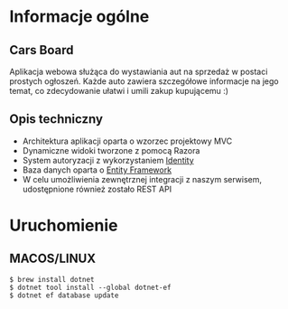 # Informacje ogólne
## Cars Board
Aplikacja webowa służąca do wystawiania aut na sprzedaż w postaci prostych ogłoszeń. Każde auto zawiera szczegółowe informacje na jego temat, co zdecydowanie ułatwi i umili zakup kupującemu :)

## Opis techniczny
* Architektura aplikacji oparta o wzorzec projektowy MVC
* Dynamiczne widoki tworzone z pomocą Razora
* System autoryzacji z wykorzystaniem [Identity](https://docs.microsoft.com/en-us/aspnet/core/security/authentication/identity?view=aspnetcore-6.0&tabs=visual-studio)
* Baza danych oparta o [Entity Framework](https://docs.microsoft.com/en-us/ef/)
* W celu umożliwienia zewnętrznej integracji z naszym serwisem, udostępnione również zostało REST API

# Uruchomienie
## MACOS/LINUX
```
$ brew install dotnet
$ dotnet tool install --global dotnet-ef
$ dotnet ef database update
```
